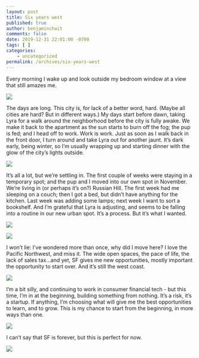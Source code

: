 ```yaml
---
layout: post
title: Six years west
published: true
author: benjaminchait
comments: false
date: 2019-12-31 22:01:00 -0700
tags: [ ]
categories:
    - uncategorized
permalink: /archives/six-years-west
---
```

Every morning I wake up and look outside my bedroom window at a view that still amazes me.

![][1]

The days are long. This city is, for lack of a better word, hard. (Maybe all cities are hard? But in different ways.) My days start before dawn, taking Lyra for a walk around the neighborhood before the city is fully awake. We make it back to the apartment as the sun starts to burn off the fog; the pup is fed; and I head off to work. Work is work. Just as soon as I walk back in the front door, I turn around and take Lyra out for another jaunt. It’s dark early, being winter, so I’m usually wrapping up and starting dinner with the glow of the city’s lights outside.

![][2]

It’s all a lot, but we’re settling in. The first couple of weeks were staying in a temporary spot; and the pup and I moved into our own spot in November. We’re living in (or perhaps it’s on?) Russian Hill. The first week had me sleeping on a couch; then I got a bed, but didn’t have anything for the kitchen. Last week was adding some lamps; next week I want to sort a bookshelf. And I’m grateful that Lyra is adjusting, and seems to be falling into a routine in our new urban spot. It’s a process. But it’s what I wanted.

![][3]

![][4]

I won’t lie: I’ve wondered more than once, why did I move here? I love the Pacific Northwest, and miss it. The wide open spaces, the pace of life, the lack of sales tax…and yet, SF gives me new opportunities, mostly important the opportunity to start over. And it’s still the west coast.

![][5]

I’m a bit silly, and continuing to work in consumer financial tech - but this time, I’m in at the beginning, building something from nothing. It’s a risk, it’s a startup. If anything, I’m choosing what will give me the best opportunities to learn, and to grow. This is my chance to start from the beginning, in more ways than one.

![][6]

I can’t say that SF is forever, but this is perfect for now.

![][7]

 [1]: /wp-content/uploads/2019/12/IMG_1457.jpeg
 [2]: /wp-content/uploads/2019/12/IMG_1761.jpeg
 [3]: /wp-content/uploads/2019/12/IMG_1545.jpeg
 [4]: /wp-content/uploads/2019/12/IMG_1719.jpeg
 [5]: /wp-content/uploads/2019/12/IMG_0856.jpeg
 [6]: /wp-content/uploads/2019/12/IMG_1768.jpeg
 [7]: /wp-content/uploads/2019/12/IMG_1882.jpeg
